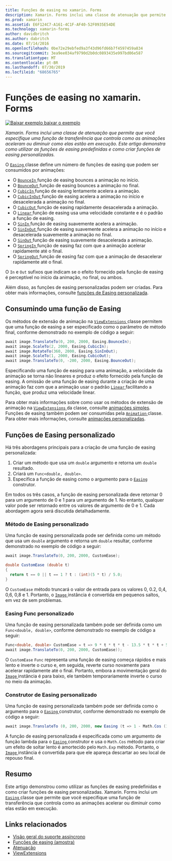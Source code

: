 ```yaml
---
title: Funções de easing no xamarin. Forms
description: Xamarin. Forms inclui uma classe de atenuação que permite que você especifique uma função de transferência que controla como as animações aceleram ou diminuir como elas estão em execução. Este artigo demonstra como utilizar as funções de easing predefinidas e como criar funções de easing personalizadas.
ms.prod: xamarin
ms.assetid: E6F124C7-A161-4C1F-AF40-52F0935E54DE
ms.technology: xamarin-forms
author: davidbritch
ms.author: dabritch
ms.date: 07/14/2016
ms.openlocfilehash: 0be72e29ebfed9a3f43d96fd66b7f4597459a834
ms.sourcegitcommit: 3ea9ee034af9790d2b0dc0893435e997bd06e587
ms.translationtype: MT
ms.contentlocale: pt-BR
ms.lasthandoff: 07/30/2019
ms.locfileid: "68656765"
---
```

# <a name="easing-functions-in-xamarinforms"></a>Funções de easing no xamarin. Forms

[![Baixar exemplo](~/media/shared/download.png) baixar o exemplo](https://docs.microsoft.com/samples/xamarin/xamarin-forms-samples/userinterface-animation-easing)

_Xamarin. Forms inclui uma classe de atenuação que permite que você especifique uma função de transferência que controla como as animações aceleram ou diminuir como elas estão em execução. Este artigo demonstra como utilizar as funções de easing predefinidas e como criar funções de easing personalizadas._


O [ `Easing` ](xref:Xamarin.Forms.Easing) classe define um número de funções de easing que podem ser consumidos por animações:

- O [ `BounceIn` ](xref:Xamarin.Forms.Easing.BounceIn) função de easing bounces a animação no início.
- O [ `BounceOut` ](xref:Xamarin.Forms.Easing.BounceOut) função de easing bounces a animação no final.
- O [ `CubicIn` ](xref:Xamarin.Forms.Easing.CubicIn) função de easing lentamente acelera a animação.
- O [ `CubicInOut` ](xref:Xamarin.Forms.Easing.CubicInOut) função de easing acelera a animação no início e desacelerada a animação no final.
- O [ `CubicOut` ](xref:Xamarin.Forms.Easing.CubicOut) função de easing rapidamente desacelerada a animação.
- O [ `Linear` ](xref:Xamarin.Forms.Easing.Linear) função de easing usa uma velocidade constante e é o padrão a função de easing.
- O [ `SinIn` ](xref:Xamarin.Forms.Easing.SinIn) função de easing suavemente acelera a animação.
- O [ `SinInOut` ](xref:Xamarin.Forms.Easing.SinInOut) função de easing suavemente acelera a animação no início e desacelerada suavemente a animação no final.
- O [ `SinOut` ](xref:Xamarin.Forms.Easing.SinOut) função de easing suavemente desacelerada a animação.
- O [ `SpringIn` ](xref:Xamarin.Forms.Easing.SpringIn) função de easing faz com que a animação acelerar rapidamente até o final.
- O [ `SpringOut` ](xref:Xamarin.Forms.Easing.SpringOut) função de easing faz com que a animação de desacelerar rapidamente até o final.

O `In` e `Out` sufixos que indicam se o efeito fornecido pela função de easing é perceptível no início da animação, no final, ou ambos.

Além disso, as funções de easing personalizadas podem ser criadas. Para obter mais informações, consulte [funções de Easing personalizada](#customeasing).

## <a name="consuming-an-easing-function"></a>Consumindo uma função de Easing

Os métodos de extensão de animação na [ `ViewExtensions` ](xref:Xamarin.Forms.ViewExtensions) classe permitem que uma função de easing a ser especificado como o parâmetro de método final, conforme demonstrado no exemplo de código a seguir:

```csharp
await image.TranslateTo(0, 200, 2000, Easing.BounceIn);
await image.ScaleTo(2, 2000, Easing.CubicIn);
await image.RotateTo(360, 2000, Easing.SinInOut);
await image.ScaleTo(1, 2000, Easing.CubicOut);
await image.TranslateTo(0, -200, 2000, Easing.BounceOut);
```

Especificando uma função de easing para uma animação, a velocidade da animação se torna não lineares e produz o efeito fornecido pela função de easing. A omissão de uma função de easing durante a criação de uma animação faz com que a animação usar o padrão [ `Linear` ](xref:Xamarin.Forms.Easing.Linear) facilitando a função, que produz uma velocidade linear.

Para obter mais informações sobre como usar os métodos de extensão de animação na [ `ViewExtensions` ](xref:Xamarin.Forms.ViewExtensions) da classe, consulte [animações simples](~/xamarin-forms/user-interface/animation/simple.md). Funções de easing também podem ser consumidas pela [ `Animation` ](xref:Xamarin.Forms.Animation) classe. Para obter mais informações, consulte [animações personalizadas](~/xamarin-forms/user-interface/animation/custom.md).

<a name="customeasing" />

## <a name="custom-easing-functions"></a>Funções de Easing personalizado

Há três abordagens principais para a criação de uma função de easing personalizada:

1. Criar um método que usa um `double` argumento e retorna um `double` resultado.
1. Criará um `Func<double, double>`.
1. Especifica a função de easing como o argumento para o [ `Easing` ](xref:Xamarin.Forms.Easing) construtor.

Em todos os três casos, a função de easing personalizada deve retornar 0 para um argumento de 0 e 1 para um argumento de 1. No entanto, qualquer valor pode ser retornado entre os valores de argumento de 0 e 1. Cada abordagem agora será discutida detalhadamente.

### <a name="custom-easing-method"></a>Método de Easing personalizado

Uma função de easing personalizada pode ser definida como um método que usa um `double` argumento e retorna um `double` resultar, conforme demonstrado no exemplo de código a seguir:

```csharp
await image.TranslateTo(0, 200, 2000, CustomEase);

double CustomEase (double t)
{
  return t == 0 || t == 1 ? t : (int)(5 * t) / 5.0;
}
```

O `CustomEase` método truncará o valor de entrada para os valores 0, 0.2, 0,4, 0,6, 0,8 e 1. Portanto, o [ `Image` ](xref:Xamarin.Forms.Image) instância é convertida em pequenos saltos, em vez de sem problemas.

### <a name="custom-easing-func"></a>Easing Func personalizado

Uma função de easing personalizada também pode ser definida como um `Func<double, double>`, conforme demonstrado no exemplo de código a seguir:

```csharp
Func<double, double> CustomEase = t => 9 * t * t * t - 13.5 * t * t + 5.5 * t;
await image.TranslateTo(0, 200, 2000, CustomEase));
```

O `CustomEase` `Func` representa uma função de easing começa rápidos e mais lento e inverte o curso e, em seguida, reverte curso novamente para acelerar rapidamente até o final. Portanto, embora a movimentação geral do [ `Image` ](xref:Xamarin.Forms.Image) instância é para baixo, ele também temporariamente inverte o curso no meio da animação.

### <a name="custom-easing-constructor"></a>Construtor de Easing personalizado

Uma função de easing personalizada também pode ser definida como o argumento para o [ `Easing` ](xref:Xamarin.Forms.Easing) construtor, conforme demonstrado no exemplo de código a seguir:

```csharp
await image.TranslateTo (0, 200, 2000, new Easing (t => 1 - Math.Cos (10 * Math.PI * t) * Math.Exp (-5 * t)));
```

A função de easing personalizada é especificada como um argumento de função lambda para o [ `Easing` ](xref:Xamarin.Forms.Easing) construtor e usa o `Math.Cos` método para criar um efeito de soltar lento é amortecido pelo `Math.Exp` método. Portanto, o [ `Image` ](xref:Xamarin.Forms.Image) instância é convertida para que ele apareça descartar ao seu local de repouso final.

## <a name="summary"></a>Resumo

Este artigo demonstrou como utilizar as funções de easing predefinidas e como criar funções de easing personalizadas. Xamarin. Forms inclui um [ `Easing` ](xref:Xamarin.Forms.Easing) classe que permite que você especifique uma função de transferência que controla como as animações acelerar ou diminuir como elas estão em execução.



## <a name="related-links"></a>Links relacionados

- [Visão geral do suporte assíncrono](~/cross-platform/platform/async.md)
- [Funções de easing (amostra)](https://docs.microsoft.com/samples/xamarin/xamarin-forms-samples/userinterface-animation-easing)
- [Atenuação](xref:Xamarin.Forms.Easing)
- [ViewExtensions](xref:Xamarin.Forms.ViewExtensions)
